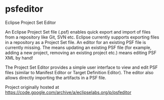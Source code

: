 # psfeditor
Eclipse Project Set Editor

An Eclipse Project Set file (.psf) enables quick export and import of files from a repository like Git, SVN etc. Eclipse currently supports exporting files in a repository as a Project Set file. An editor for an existing PSF file is currently missing. The means updating an existing PSF file (for example, adding a new project, removing an existing project etc.) means editing PSF XML by hand!

The Project Set Editor provides a simple user interface to view and edit PSF files (similar to Manifest Editor or Target Definition Editor). The editor also allows directly importing the artifacts in a PSF file.

Project originally hosted at https://code.google.com/archive/a/eclipselabs.org/p/psfeditor
